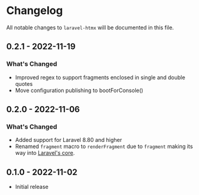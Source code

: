 # Changelog

All notable changes to `laravel-htmx` will be documented in this file.

## 0.2.1 - 2022-11-19

### What's Changed

- Improved regex to support fragments enclosed in single and double quotes
- Move configuration publishing to bootForConsole()

## 0.2.0 - 2022-11-06

### What's Changed

- Added support for Laravel 8.80 and higher
- Renamed `fragment` macro to `renderFragment` due to `fragment` making its way into [Laravel's core](https://github.com/laravel/framework/pull/44774).

## 0.1.0 - 2022-11-02

- Initial release
